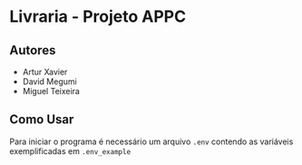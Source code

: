 # Livraria - Projeto APPC

## Autores
- Artur Xavier
- David Megumi
- Miguel Teixeira

## Como Usar
Para iniciar o programa é necessário um arquivo `.env` contendo as variáveis exemplificadas em `.env_example`